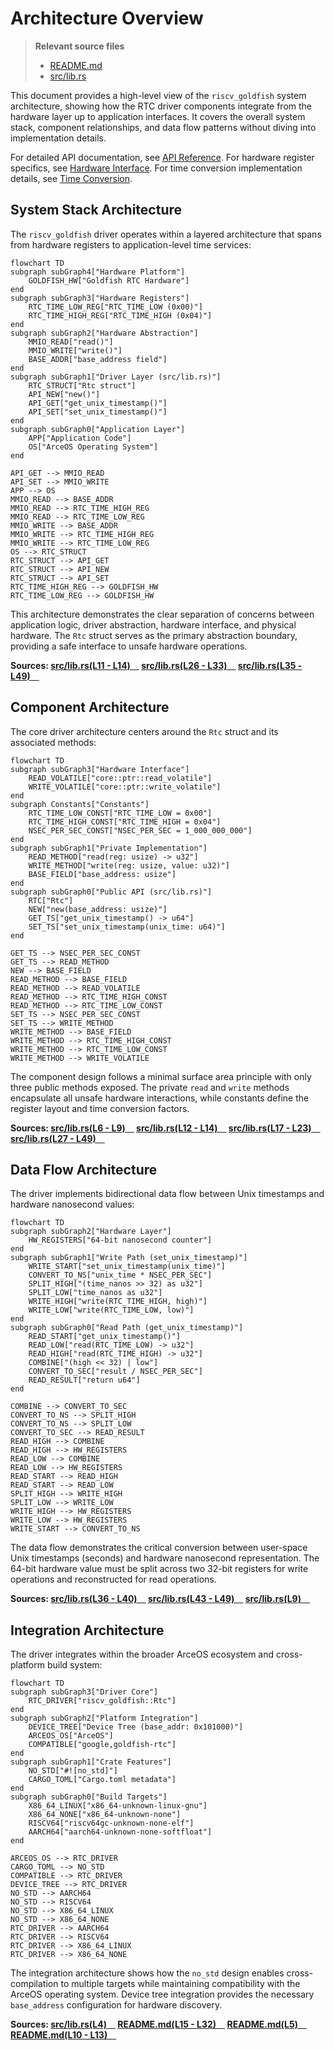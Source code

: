 # Architecture Overview

> **Relevant source files**
> * [README.md](https://github.com/arceos-org/riscv_goldfish/blob/61e0493d/README.md)
> * [src/lib.rs](https://github.com/arceos-org/riscv_goldfish/blob/61e0493d/src/lib.rs)

This document provides a high-level view of the `riscv_goldfish` system architecture, showing how the RTC driver components integrate from the hardware layer up to application interfaces. It covers the overall system stack, component relationships, and data flow patterns without diving into implementation details.

For detailed API documentation, see [API Reference](/arceos-org/riscv_goldfish/2.1-api-reference). For hardware register specifics, see [Hardware Interface](/arceos-org/riscv_goldfish/2.2-hardware-interface). For time conversion implementation details, see [Time Conversion](/arceos-org/riscv_goldfish/2.3-time-conversion).

## System Stack Architecture

The `riscv_goldfish` driver operates within a layered architecture that spans from hardware registers to application-level time services:

```mermaid
flowchart TD
subgraph subGraph4["Hardware Platform"]
    GOLDFISH_HW["Goldfish RTC Hardware"]
end
subgraph subGraph3["Hardware Registers"]
    RTC_TIME_LOW_REG["RTC_TIME_LOW (0x00)"]
    RTC_TIME_HIGH_REG["RTC_TIME_HIGH (0x04)"]
end
subgraph subGraph2["Hardware Abstraction"]
    MMIO_READ["read()"]
    MMIO_WRITE["write()"]
    BASE_ADDR["base_address field"]
end
subgraph subGraph1["Driver Layer (src/lib.rs)"]
    RTC_STRUCT["Rtc struct"]
    API_NEW["new()"]
    API_GET["get_unix_timestamp()"]
    API_SET["set_unix_timestamp()"]
end
subgraph subGraph0["Application Layer"]
    APP["Application Code"]
    OS["ArceOS Operating System"]
end

API_GET --> MMIO_READ
API_SET --> MMIO_WRITE
APP --> OS
MMIO_READ --> BASE_ADDR
MMIO_READ --> RTC_TIME_HIGH_REG
MMIO_READ --> RTC_TIME_LOW_REG
MMIO_WRITE --> BASE_ADDR
MMIO_WRITE --> RTC_TIME_HIGH_REG
MMIO_WRITE --> RTC_TIME_LOW_REG
OS --> RTC_STRUCT
RTC_STRUCT --> API_GET
RTC_STRUCT --> API_NEW
RTC_STRUCT --> API_SET
RTC_TIME_HIGH_REG --> GOLDFISH_HW
RTC_TIME_LOW_REG --> GOLDFISH_HW
```

This architecture demonstrates the clear separation of concerns between application logic, driver abstraction, hardware interface, and physical hardware. The `Rtc` struct serves as the primary abstraction boundary, providing a safe interface to unsafe hardware operations.

**Sources: [src/lib.rs(L11 - L14)&emsp;](https://github.com/arceos-org/riscv_goldfish/blob/61e0493d/src/lib.rs#L11-L14) [src/lib.rs(L26 - L33)&emsp;](https://github.com/arceos-org/riscv_goldfish/blob/61e0493d/src/lib.rs#L26-L33) [src/lib.rs(L35 - L49)&emsp;](https://github.com/arceos-org/riscv_goldfish/blob/61e0493d/src/lib.rs#L35-L49)**

## Component Architecture

The core driver architecture centers around the `Rtc` struct and its associated methods:

```mermaid
flowchart TD
subgraph subGraph3["Hardware Interface"]
    READ_VOLATILE["core::ptr::read_volatile"]
    WRITE_VOLATILE["core::ptr::write_volatile"]
end
subgraph Constants["Constants"]
    RTC_TIME_LOW_CONST["RTC_TIME_LOW = 0x00"]
    RTC_TIME_HIGH_CONST["RTC_TIME_HIGH = 0x04"]
    NSEC_PER_SEC_CONST["NSEC_PER_SEC = 1_000_000_000"]
end
subgraph subGraph1["Private Implementation"]
    READ_METHOD["read(reg: usize) -> u32"]
    WRITE_METHOD["write(reg: usize, value: u32)"]
    BASE_FIELD["base_address: usize"]
end
subgraph subGraph0["Public API (src/lib.rs)"]
    RTC["Rtc"]
    NEW["new(base_address: usize)"]
    GET_TS["get_unix_timestamp() -> u64"]
    SET_TS["set_unix_timestamp(unix_time: u64)"]
end

GET_TS --> NSEC_PER_SEC_CONST
GET_TS --> READ_METHOD
NEW --> BASE_FIELD
READ_METHOD --> BASE_FIELD
READ_METHOD --> READ_VOLATILE
READ_METHOD --> RTC_TIME_HIGH_CONST
READ_METHOD --> RTC_TIME_LOW_CONST
SET_TS --> NSEC_PER_SEC_CONST
SET_TS --> WRITE_METHOD
WRITE_METHOD --> BASE_FIELD
WRITE_METHOD --> RTC_TIME_HIGH_CONST
WRITE_METHOD --> RTC_TIME_LOW_CONST
WRITE_METHOD --> WRITE_VOLATILE
```

The component design follows a minimal surface area principle with only three public methods exposed. The private `read` and `write` methods encapsulate all unsafe hardware interactions, while constants define the register layout and time conversion factors.

**Sources: [src/lib.rs(L6 - L9)&emsp;](https://github.com/arceos-org/riscv_goldfish/blob/61e0493d/src/lib.rs#L6-L9) [src/lib.rs(L12 - L14)&emsp;](https://github.com/arceos-org/riscv_goldfish/blob/61e0493d/src/lib.rs#L12-L14) [src/lib.rs(L17 - L23)&emsp;](https://github.com/arceos-org/riscv_goldfish/blob/61e0493d/src/lib.rs#L17-L23) [src/lib.rs(L27 - L49)&emsp;](https://github.com/arceos-org/riscv_goldfish/blob/61e0493d/src/lib.rs#L27-L49)**

## Data Flow Architecture

The driver implements bidirectional data flow between Unix timestamps and hardware nanosecond values:

```mermaid
flowchart TD
subgraph subGraph2["Hardware Layer"]
    HW_REGISTERS["64-bit nanosecond counter"]
end
subgraph subGraph1["Write Path (set_unix_timestamp)"]
    WRITE_START["set_unix_timestamp(unix_time)"]
    CONVERT_TO_NS["unix_time * NSEC_PER_SEC"]
    SPLIT_HIGH["(time_nanos >> 32) as u32"]
    SPLIT_LOW["time_nanos as u32"]
    WRITE_HIGH["write(RTC_TIME_HIGH, high)"]
    WRITE_LOW["write(RTC_TIME_LOW, low)"]
end
subgraph subGraph0["Read Path (get_unix_timestamp)"]
    READ_START["get_unix_timestamp()"]
    READ_LOW["read(RTC_TIME_LOW) -> u32"]
    READ_HIGH["read(RTC_TIME_HIGH) -> u32"]
    COMBINE["(high << 32) | low"]
    CONVERT_TO_SEC["result / NSEC_PER_SEC"]
    READ_RESULT["return u64"]
end

COMBINE --> CONVERT_TO_SEC
CONVERT_TO_NS --> SPLIT_HIGH
CONVERT_TO_NS --> SPLIT_LOW
CONVERT_TO_SEC --> READ_RESULT
READ_HIGH --> COMBINE
READ_HIGH --> HW_REGISTERS
READ_LOW --> COMBINE
READ_LOW --> HW_REGISTERS
READ_START --> READ_HIGH
READ_START --> READ_LOW
SPLIT_HIGH --> WRITE_HIGH
SPLIT_LOW --> WRITE_LOW
WRITE_HIGH --> HW_REGISTERS
WRITE_LOW --> HW_REGISTERS
WRITE_START --> CONVERT_TO_NS
```

The data flow demonstrates the critical conversion between user-space Unix timestamps (seconds) and hardware nanosecond representation. The 64-bit hardware value must be split across two 32-bit registers for write operations and reconstructed for read operations.

**Sources: [src/lib.rs(L36 - L40)&emsp;](https://github.com/arceos-org/riscv_goldfish/blob/61e0493d/src/lib.rs#L36-L40) [src/lib.rs(L43 - L49)&emsp;](https://github.com/arceos-org/riscv_goldfish/blob/61e0493d/src/lib.rs#L43-L49) [src/lib.rs(L9)&emsp;](https://github.com/arceos-org/riscv_goldfish/blob/61e0493d/src/lib.rs#L9-L9)**

## Integration Architecture

The driver integrates within the broader ArceOS ecosystem and cross-platform build system:

```mermaid
flowchart TD
subgraph subGraph3["Driver Core"]
    RTC_DRIVER["riscv_goldfish::Rtc"]
end
subgraph subGraph2["Platform Integration"]
    DEVICE_TREE["Device Tree (base_addr: 0x101000)"]
    ARCEOS_OS["ArceOS"]
    COMPATIBLE["google,goldfish-rtc"]
end
subgraph subGraph1["Crate Features"]
    NO_STD["#![no_std]"]
    CARGO_TOML["Cargo.toml metadata"]
end
subgraph subGraph0["Build Targets"]
    X86_64_LINUX["x86_64-unknown-linux-gnu"]
    X86_64_NONE["x86_64-unknown-none"]
    RISCV64["riscv64gc-unknown-none-elf"]
    AARCH64["aarch64-unknown-none-softfloat"]
end

ARCEOS_OS --> RTC_DRIVER
CARGO_TOML --> NO_STD
COMPATIBLE --> RTC_DRIVER
DEVICE_TREE --> RTC_DRIVER
NO_STD --> AARCH64
NO_STD --> RISCV64
NO_STD --> X86_64_LINUX
NO_STD --> X86_64_NONE
RTC_DRIVER --> AARCH64
RTC_DRIVER --> RISCV64
RTC_DRIVER --> X86_64_LINUX
RTC_DRIVER --> X86_64_NONE
```

The integration architecture shows how the `no_std` design enables cross-compilation to multiple targets while maintaining compatibility with the ArceOS operating system. Device tree integration provides the necessary `base_address` configuration for hardware discovery.

**Sources: [src/lib.rs(L4)&emsp;](https://github.com/arceos-org/riscv_goldfish/blob/61e0493d/src/lib.rs#L4-L4) [README.md(L15 - L32)&emsp;](https://github.com/arceos-org/riscv_goldfish/blob/61e0493d/README.md#L15-L32) [README.md(L5)&emsp;](https://github.com/arceos-org/riscv_goldfish/blob/61e0493d/README.md#L5-L5) [README.md(L10 - L13)&emsp;](https://github.com/arceos-org/riscv_goldfish/blob/61e0493d/README.md#L10-L13)**